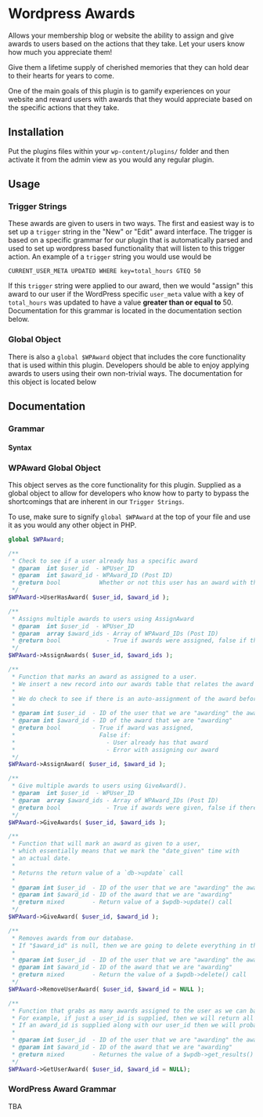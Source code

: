 # Wordpress Awards

Allows your membership blog or website the ability to assign and give awards to users based on the actions that they take. Let your users know how much you appreciate them!

Give them a lifetime supply of cherished memories that they can hold dear to their hearts for years to come.

One of the main goals of this plugin is to gamify experiences on your website and reward users with awards that they would appreciate based on the specific actions that they take.

## Installation

Put the plugins files within your `wp-content/plugins/` folder and then activate it from the admin view as you would any regular plugin.

## Usage

### Trigger Strings

These awards are given to users in two ways. The first and easiest way is to set up a `trigger` string in the "New" or "Edit" award interface. The trigger is based on a specific grammar for our plugin that is automatically parsed and used to set up wordpress based functionality that will listen to this trigger action. An example of a `trigger` string you would use would be

`CURRENT_USER_META UPDATED WHERE key=total_hours GTEQ 50`

If this `trigger` string were applied to our award, then we would "assign" this award to our user if the WordPress specific `user_meta` value with a key of `total_hours` was updated to have a value **greater than or equal to** 50. Documentation for this grammar is located in the documentation section below.

### Global Object
There is also a `global $WPAward` object that includes the core functionality that is used within this plugin. Developers should be able to enjoy applying awards to users using their own non-trivial ways. The documentation for this object is located below

## Documentation

### Grammar
#### Syntax

### WPAward Global Object

This object serves as the core functionality for this plugin. Supplied as a global object to allow for developers who know how to party to bypass the shortcomings that are inherent in our `Trigger Strings`.

To use, make sure to signify `global $WPAward` at the top of your file and use it as you would any other object in PHP.

```php
global $WPAward;

/**
 * Check to see if a user already has a specific award
 * @param  int $user_id  - WPUser_ID
 * @param  int $award_id - WPAward_ID (Post ID)
 * @return bool           Whether or not this user has an award with the current award id
 */
$WPAward->UserHasAward( $user_id, $award_id );

/**
 * Assigns multiple awards to users using AssignAward
 * @param  int $user_id  - WPUser_ID
 * @param  array $award_ids - Array of WPAward_IDs (Post ID)
 * @return bool             - True if awards were assigned, false if there was an error with assigning awards
 */
$WPAward->AssignAwards( $user_id, $award_ids );

/**
 * Function that marks an award as assigned to a user.
 * We insert a new record into our awards table that relates the award to the user.
 *
 * We do check to see if there is an auto-assignment of the award before we finish up our function though.
 *
 * @param int $user_id  - ID of the user that we are "awarding" the award to
 * @param int $award_id - ID of the award that we are "awarding"
 * @return bool 		- True if award was assigned,
 *                  	  False if:
 *                  	  	- User already has that award
 *                  	  	- Error with assigning our award
 */
$WPAward->AssignAward( $user_id, $award_id );

/**
 * Give multiple awards to users using GiveAward().
 * @param  int $user_id  - WPUser_ID
 * @param  array $award_ids - Array of WPAward_IDs (Post ID)
 * @return bool             - True if awards were given, false if there was an error with giving awards
 */
$WPAward->GiveAwards( $user_id, $award_ids );

/**
 * Function that will mark an award as given to a user,
 * which essentially means that we mark the "date_given" time with
 * an actual date.
 *
 * Returns the return value of a `db->update` call
 *
 * @param int $user_id  - ID of the user that we are "awarding" the award to
 * @param int $award_id - ID of the award that we are "awarding"
 * @return mixed        - Return value of a $wpdb->update() call
 */
$WPAward->GiveAward( $user_id, $award_id );

/**
 * Removes awards from our database.
 * If "$award_id" is null, then we are going to delete everything in the database with the specific "$user_id"
 *
 * @param int $user_id  - ID of the user that we are "awarding" the award to
 * @param int $award_id - ID of the award that we are "awarding"
 * @return mixed 		- Return the value of a $wpdb->delete() call
 */
$WPAward->RemoveUserAward( $user_id, $award_id = NULL );

/**
 * Function that grabs as many awards assigned to the user as we can based on the parameters given.
 * For example, if just a user_id is supplied, then we will return all of the awards with that user_id.
 * If an award_id is supplied along with our user_id then we will probably get only one award. Hopefully
 *
 * @param int $user_id  - ID of the user that we are "awarding" the award to
 * @param int $award_id - ID of the award that we are "awarding"
 * @return mixed 		- Returnes the value of a $wpdb->get_results() call
 */
$WPAward->GetUserAward( $user_id, $award_id = NULL);
```

### WordPress Award Grammar

TBA